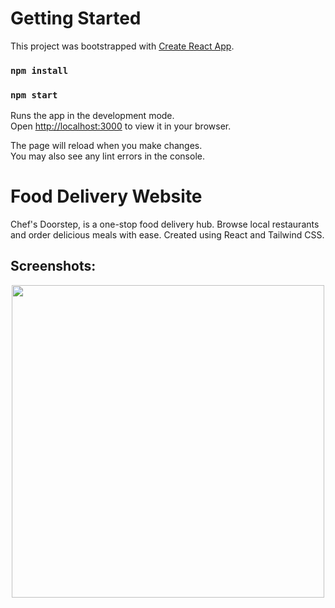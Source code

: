# Getting Started

This project was bootstrapped with [Create React App](https://github.com/facebook/create-react-app).

### `npm install`
### `npm start`

Runs the app in the development mode.\
Open [http://localhost:3000](http://localhost:3000) to view it in your browser.

The page will reload when you make changes.\
You may also see any lint errors in the console.

# Food Delivery Website
Chef's Doorstep, is a one-stop food delivery hub. Browse local restaurants and order delicious meals with ease. Created using React and Tailwind CSS.

## Screenshots:
<p align="center">
<img src="https://github.com/GnDinis/food-react-tailwind/assets/162354946/56204fe0-3fad-4b54-b553-10d1c6906f75" height="500"/>
</p>
